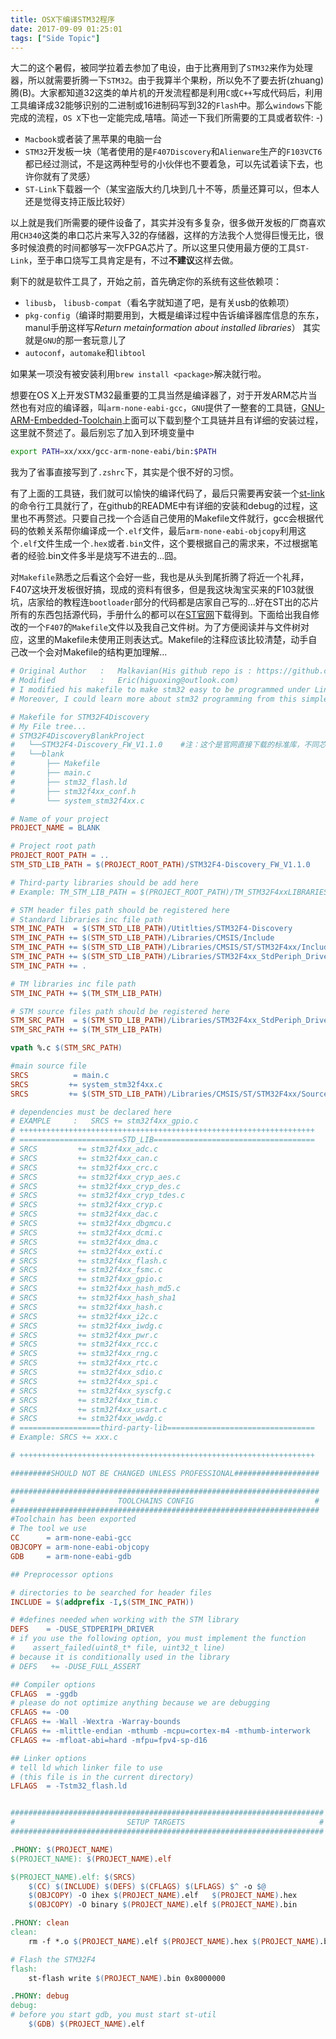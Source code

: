 ```yaml
---
title: OSX下编译STM32程序
date: 2017-09-09 01:25:01
tags: ["Side Topic"]
---
```


大二的这个暑假，被同学拉着去参加了电设，由于比赛用到了`STM32`来作为处理器，所以就需要折腾一下`STM32`。由于我算半个果粉，所以免不了要去折(zhuang)腾(B)。大家都知道32这类的单片机的开发流程都是利用`C`或`C++`写成代码后，利用工具编译成32能够识别的二进制或16进制码写到32的`Flash`中。那么`windows`下能完成的流程，`OS X`下也一定能完成,嘻嘻。简述一下我们所需要的工具或者软件: -)

<!--more-->
- `Macbook`或者装了黑苹果的电脑一台
- `STM32`开发板一块（笔者使用的是`F407Discovery`和`Alienware`生产的`F103VCT6`都已经过测试，不是这两种型号的小伙伴也不要着急，可以先试着读下去，也许你就有了灵感）
- `ST-Link`下载器一个（某宝盗版大约几块到几十不等，质量还算可以，但本人还是觉得支持正版比较好）

以上就是我们所需要的硬件设备了，其实并没有多复杂，很多做开发板的厂商喜欢用`CH340`这类的串口芯片来写入32的存储器，这样的方法我个人觉得巨慢无比，很多时候浪费的时间都够写一次FPGA芯片了。所以这里只使用最方便的工具`ST-Link`，至于串口烧写工具肯定是有，不过**不建议**这样去做。

剩下的就是软件工具了，开始之前，首先确定你的系统有这些依赖项：

- `libusb`， `libusb-compat`（看名字就知道了吧，是有关usb的依赖项）
- `pkg-config`（编译时期要用到，大概是编译过程中告诉编译器库信息的东东，manul手册这样写*Return metainformation about installed libraries*） 其实就是`GNU`的那一套玩意儿了
- `autoconf`，`automake`和`libtool`

如果某一项没有被安装利用`brew install <package>`解决就行啦。

想要在OS X上开发STM32最重要的工具当然是编译器了，对于开发ARM芯片当然也有对应的编译器，叫`arm-none-eabi-gcc`，`GNU`提供了一整套的工具链，[GNU-ARM-Embedded-Toolchain](https://launchpad.net/gcc-arm-embedded/+download)上面可以下载到整个工具链并且有详细的安装过程，这里就不赘述了。最后别忘了加入到环境变量中

```bash
export PATH=xx/xxx/gcc-arm-none-eabi/bin:$PATH
```

我为了省事直接写到了`.zshrc`下，其实是个很不好的习惯。

有了上面的工具链，我们就可以愉快的编译代码了，最后只需要再安装一个[st-link](https://github.com/texane/stlink)的命令行工具就行了，在github的README中有详细的安装和debug的过程，这里也不再赘述。只要自己找一个合适自己使用的Makefile文件就行，gcc会根据代码的依赖关系帮你编译成一个`.elf`文件，最后`arm-none-eabi-objcopy`利用这个`.elf`文件生成一个`.hex`或者`.bin`文件，这个要根据自己的需求来，不过根据笔者的经验.bin文件多半是烧写不进去的...囧。

对`Makefile`熟悉之后看这个会好一些，我也是从头到尾折腾了将近一个礼拜，F407这块开发板很好搞，现成的资料有很多，但是我这块淘宝买来的F103就很坑，店家给的教程连`bootloader`部分的代码都是店家自己写的...好在ST出的芯片所有的东西包括源代码，手册什么的都可以在[ST官网](http://www.st.com/content/st_com/en.html)下载得到。下面给出我自修改的一个`F407`的`Makefile`文件以及我自己文件树。为了方便阅读并与文件树对应，这里的Makefile未使用正则表达式。Makefile的注释应该比较清楚，动手自己改一个会对Makefile的结构更加理解...

```makefile
# Original Author   :   Malkavian(His github repo is : https://github.com/Malkavian/tuts.git)
# Modified          :   Eric(higuoxing@outlook.com)
# I modified his makefile to make stm32 easy to be programmed under Linux or OS X
# Moreover, I could learn more about stm32 programming from this simple makefile

# Makefile for STM32F4Discovery
# My File tree...
# STM32F4DiscoveryBlankProject
# 	└──STM32F4-Discovery_FW_V1.1.0    #注：这个是官网直接下载的标准库，不同芯片
# 	└──blank
# 		├── Makefile
# 		├── main.c
# 		├── stm32_flash.ld
# 		├── stm32f4xx_conf.h
# 		└── system_stm32f4xx.c

# Name of your project
PROJECT_NAME = BLANK

# Project root path
PROJECT_ROOT_PATH = ..
STM_STD_LIB_PATH = $(PROJECT_ROOT_PATH)/STM32F4-Discovery_FW_V1.1.0

# Third-party libraries should be add here
# Example: TM_STM_LIB_PATH = $(PROJECT_ROOT_PATH)/TM_STM32F4xxLIBRARIES

# STM header files path should be registered here
# Standard libraries inc file path
STM_INC_PATH  = $(STM_STD_LIB_PATH)/Utitlties/STM32F4-Discovery
STM_INC_PATH += $(STM_STD_LIB_PATH)/Libraries/CMSIS/Include
STM_INC_PATH += $(STM_STD_LIB_PATH)/Libraries/CMSIS/ST/STM32F4xx/Include
STM_INC_PATH += $(STM_STD_LIB_PATH)/Libraries/STM32F4xx_StdPeriph_Driver/inc
STM_INC_PATH += .

# TM libraries inc file path
STM_INC_PATH += $(TM_STM_LIB_PATH)

# STM source files path should be registered here
STM_SRC_PATH  = $(STM_STD_LIB_PATH)/Libraries/STM32F4xx_StdPeriph_Driver/src
STM_SRC_PATH += $(TM_STM_LIB_PATH)

vpath %.c $(STM_SRC_PATH)

#main source file
SRCS          = main.c
SRCS         += system_stm32f4xx.c
SRCS         += $(STM_STD_LIB_PATH)/Libraries/CMSIS/ST/STM32F4xx/Source/Templates/TrueSTUDIO/startup_stm32f4xx.s

# dependencies must be declared here
# EXAMPLE     :   SRCS += stm32f4xx_gpio.c
# ++++++++++++++++++++++++++++++++++++++++++++++++++++++++++++++++++
# =======================STD_LIB====================================
# SRCS         += stm32f4xx_adc.c
# SRCS         += stm32f4xx_can.c
# SRCS         += stm32f4xx_crc.c
# SRCS         += stm32f4xx_cryp_aes.c
# SRCS         += stm32f4xx_cryp_des.c
# SRCS         += stm32f4xx_cryp_tdes.c
# SRCS         += stm32f4xx_cryp.c
# SRCS         += stm32f4xx_dac.c
# SRCS         += stm32f4xx_dbgmcu.c
# SRCS         += stm32f4xx_dcmi.c
# SRCS         += stm32f4xx_dma.c
# SRCS         += stm32f4xx_exti.c
# SRCS         += stm32f4xx_flash.c
# SRCS         += stm32f4xx_fsmc.c
# SRCS         += stm32f4xx_gpio.c
# SRCS         += stm32f4xx_hash_md5.c
# SRCS         += stm32f4xx_hash_sha1
# SRCS         += stm32f4xx_hash.c
# SRCS         += stm32f4xx_i2c.c
# SRCS         += stm32f4xx_iwdg.c
# SRCS         += stm32f4xx_pwr.c
# SRCS         += stm32f4xx_rcc.c
# SRCS         += stm32f4xx_rng.c
# SRCS         += stm32f4xx_rtc.c
# SRCS         += stm32f4xx_sdio.c
# SRCS         += stm32f4xx_spi.c
# SRCS         += stm32f4xx_syscfg.c
# SRCS         += stm32f4xx_tim.c
# SRCS         += stm32f4xx_usart.c
# SRCS         += stm32f4xx_wwdg.c
# ==================third-party-lib=================================
# Example: SRCS += xxx.c

# ++++++++++++++++++++++++++++++++++++++++++++++++++++++++++++++++++

#########SHOULD NOT BE CHANGED UNLESS PROFESSIONAL###################

#####################################################################
#                       TOOLCHAINS CONFIG                           #
#####################################################################
#Toolchain has been exported
# The tool we use
CC      = arm-none-eabi-gcc
OBJCOPY = arm-none-eabi-objcopy
GDB     = arm-none-eabi-gdb

## Preprocessor options

# directories to be searched for header files
INCLUDE = $(addprefix -I,$(STM_INC_PATH))

# #defines needed when working with the STM library
DEFS    = -DUSE_STDPERIPH_DRIVER
# if you use the following option, you must implement the function
#    assert_failed(uint8_t* file, uint32_t line)
# because it is conditionally used in the library
# DEFS   += -DUSE_FULL_ASSERT

## Compiler options
CFLAGS  = -ggdb
# please do not optimize anything because we are debugging
CFLAGS += -O0
CFLAGS += -Wall -Wextra -Warray-bounds
CFLAGS += -mlittle-endian -mthumb -mcpu=cortex-m4 -mthumb-interwork
CFLAGS += -mfloat-abi=hard -mfpu=fpv4-sp-d16

## Linker options
# tell ld which linker file to use
# (this file is in the current directory)
LFLAGS  = -Tstm32_flash.ld


######################################################################
#                         SETUP TARGETS                              #
######################################################################

.PHONY: $(PROJECT_NAME)
$(PROJECT_NAME): $(PROJECT_NAME).elf

$(PROJECT_NAME).elf: $(SRCS)
	$(CC) $(INCLUDE) $(DEFS) $(CFLAGS) $(LFLAGS) $^ -o $@
	$(OBJCOPY) -O ihex $(PROJECT_NAME).elf   $(PROJECT_NAME).hex
	$(OBJCOPY) -O binary $(PROJECT_NAME).elf $(PROJECT_NAME).bin

.PHONY: clean
clean:
	rm -f *.o $(PROJECT_NAME).elf $(PROJECT_NAME).hex $(PROJECT_NAME).bin

# Flash the STM32F4
flash:
	st-flash write $(PROJECT_NAME).bin 0x8000000

.PHONY: debug
debug:
# before you start gdb, you must start st-util
	$(GDB) $(PROJECT_NAME).elf
```

